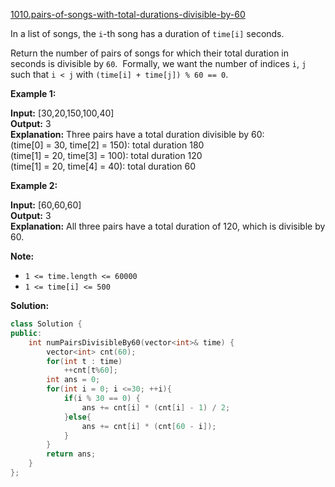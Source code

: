 [1010.pairs-of-songs-with-total-durations-divisible-by-60](https://leetcode.com/problems/pairs-of-songs-with-total-durations-divisible-by-60/)  

In a list of songs, the `i`\-th song has a duration of `time[i]` seconds. 

Return the number of pairs of songs for which their total duration in seconds is divisible by `60`.  Formally, we want the number of indices `i`, `j` such that `i < j` with `(time[i] + time[j]) % 60 == 0`.

**Example 1:**

  
**Input:** \[30,20,150,100,40\]  
**Output:** 3  
**Explanation:** Three pairs have a total duration divisible by 60:  
(time\[0\] = 30, time\[2\] = 150): total duration 180  
(time\[1\] = 20, time\[3\] = 100): total duration 120  
(time\[1\] = 20, time\[4\] = 40): total duration 60  

**Example 2:**

  
**Input:** \[60,60,60\]  
**Output:** 3  
**Explanation:** All three pairs have a total duration of 120, which is divisible by 60.  

**Note:**

*   `1 <= time.length <= 60000`
*   `1 <= time[i] <= 500`  



**Solution:**  

```cpp
class Solution {
public:
    int numPairsDivisibleBy60(vector<int>& time) {
        vector<int> cnt(60);
        for(int t : time)
            ++cnt[t%60];
        int ans = 0;
        for(int i = 0; i <=30; ++i){
            if(i % 30 == 0) {
                ans += cnt[i] * (cnt[i] - 1) / 2;
            }else{
                ans += cnt[i] * (cnt[60 - i]);
            }
        }
        return ans;
    }
};
```
      